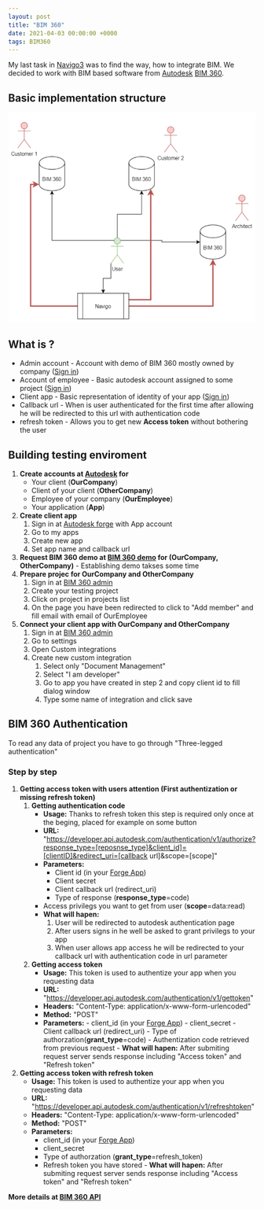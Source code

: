 ```yaml
---
layout: post
title: "BIM 360"
date: 2021-04-03 00:00:00 +0000
tags: BIM360
---
```


My last task in [Navigo3](https://navigo3.com/) was to find the way, how to integrate BIM.
We decided to work with BIM based software from [Autodesk](https://www.autodesk.com/) [BIM 360](https://www.autodesk.com/bim-360/).

## Basic implementation structure
![BIM 360 demo diagram](/assets/img/bim360-demo-diagram.PNG)
    
## What is ?
 - Admin account - Account with demo of BIM 360 mostly owned by company ([Sign in](https://admin.b360.autodesk.com))
 - Account of employee - Basic autodesk account assigned to some project ([Sign in]((https://www.autodesk.com/)))
 - Client app - Basic representation of identity of your app ([Sign in](https://forge.autodesk.com/))
 - Callback url - When is user authenticated for the first time after allowing he will be redirected to this url with authentication code
 - refresh token - Allows you to get new **Access token** without bothering the user

## Building testing enviroment
   1. **Create accounts at [Autodesk](https://www.autodesk.com/) for**
      - Your client (**OurCompany**)
      - Client of your client (**OtherCompany**)
      - Employee of your company (**OurEmployee**)
      - Your application (**App**)
  2. **Create client app**
      1. Sign in at [Autodesk forge](https://forge.autodesk.com/)  with App account
      2. Go to my apps
      3. Create new app
      4. Set app name and callback url
  3. **Request BIM 360 demo at [BIM 360 demo](https://www.autodesk.com/bim-360/start-for-free/) for (OurCompany, OtherCompany)** - Establishing demo takses some time
  4. **Prepare projec for OurCompany and OtherCompany**
      1. Sign in at [BIM 360 admin](https://admin.b360.autodesk.com)  
      2. Create your testing project
      3. Click on project in projects list
      4. On the page you have been redirected to click to "Add member" and fill email with email of OurEmployee
  5. **Connect your client app with OurCompany and OtherCompany**
       1. Sign in at [BIM 360 admin](https://admin.b360.autodesk.com)  
       2. Go to settings
       3. Open Custom integrations
       4. Create new custom integration
           1. Select only "Document Management"
           2. Select "I am developer"
           3. Go to app you have created in step 2 and copy client id to fill dialog window
           4. Type some name of integration and click save 

## BIM 360 Authentication
   To read any data of project you have to go through "Three-legged authentication"
   ### Step by step
   1. **Getting access token with users attention (First authentization or missing refresh token)**
        1. **Getting authentication code**
            - **Usage:** Thanks to refresh token this step is required only once at the beging, placed for example on some button
            - **URL:** "https://developer.api.autodesk.com/authentication/v1/authorize?response_type=[reposnse_type]&client_id]=[clientID]&redirect_uri=[callback url]&scope=[scope]" 
            - **Parameters:**
                - Client id (in your [Forge App](https://forge.autodesk.com/))
                - Client secret
                - Client callback url (redirect_uri)
                - Type of response (**response_type**=code)
            - Access privilegs you want to get from user (**scope**=data:read)
            - **What will hapen:**
                1. User will be redirected to autodesk authentication page
                2. After users signs in he well be asked to grant privilegs to your app
                3. When user allows app access he will be redirected to your callback url with authentication code in url parameter
        2. **Getting access token**
              - **Usage:** This token is used to authentize your app when you requesting data
              - **URL:** "https://developer.api.autodesk.com/authentication/v1/gettoken"
              - **Headers:** "Content-Type: application/x-www-form-urlencoded"
              - **Method:** "POST"
              - **Parameters:**
                    - client_id (in your [Forge App](https://forge.autodesk.com/))
                    - client_secret
                    - Client callback url (redirect_uri)
                    - Type of authorzation(**grant_type**=code)
                    -  Authentization code retrieved from previous request
               - **What will hapen:** After submiting request server sends response including "Access token" and "Refresh token"
  2. **Getting access token with refresh token**
        - **Usage:** This token is used to authentize your app when you requesting data
        - **URL:** "https://developer.api.autodesk.com/authentication/v1/refreshtoken"
        - **Headers:** "Content-Type: application/x-www-form-urlencoded"
        - **Method:** "POST"
        - **Parameters:**
             - client_id (in your [Forge App](https://forge.autodesk.com/))
             - client_secret
             - Type of authorzation (**grant_type**=refresh_token)
             - Refresh token you have stored
         - **What will hapen:** After submiting request server sends response including "Access token" and "Refresh token"  
 
 
**More details at [BIM 360 API](https://forge.autodesk.com/en/docs/bim360/v1/overview/introduction/)**
           
